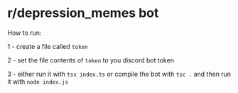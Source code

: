 # r/depression_memes bot

How to run:

1 - create a file called `token`

2 - set the file contents of `token` to you discord bot token

3 - either run it with `tsx index.ts` or compile the bot with `tsc .` and then run it with `node index.js`